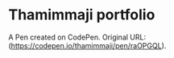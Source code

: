 # Thamimmaji portfolio

A Pen created on CodePen.
Original URL:
(https://codepen.io/thamimmaji/pen/raOPGQL).


